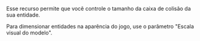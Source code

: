 Esse recurso permite que você controle o tamanho da caixa de colisão da sua entidade.

Para dimensionar entidades na aparência do jogo, use o parâmetro "Escala visual do modelo".